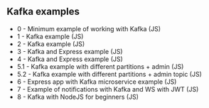 ## Kafka examples

- 0 - Minimum example of working with Kafka (JS)
- 1 - Kafka example (JS)
- 2 - Kafka example (JS)
- 3 - Kafka and Express example (JS)
- 4 - Kafka and Express example (JS)
- 5.1 - Kafka example with different partitions + admin (JS)
- 5.2 - Kafka example with different partitions + admin topic (JS)
- 6 - Express app with Kafka microservice example (JS)
- 7 - Example of notifications with Kafka and WS with JWT (JS)
- 8 - Kafka with NodeJS for beginners (JS)
